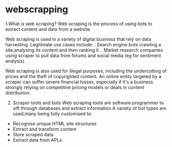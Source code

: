 # webscrapping
1.What is web scraping?
Web scraping is the process of using bots to extract content and data from a website.

Web scraping is used in a variety of digital business that rely on data harvesting.
Legitimate use cases include:
. Search engine bots crawling a site,analysing its content and then ranking it.
. Market research companies using scraper to pull data from forums and social media (eg for sentiment analysis).

Web scraping is also used for illegal purposes, including the undercutting of prices and the theft of copyrighted content. An online entity targeted by a scraper can suffer severe 
financial losses, especially if it's a business strongly relying on competitive pricing models or deals in content distribution.

2. Scraper tools and bots
   Web scraping tools are software programmer to sift through databases and extract information.A variety of bot types are used,many being fully customised to:
 * Recognise unique HTML site structures
 * Extract and transform content
 * Store scraped data
 * Extract data from APLs
